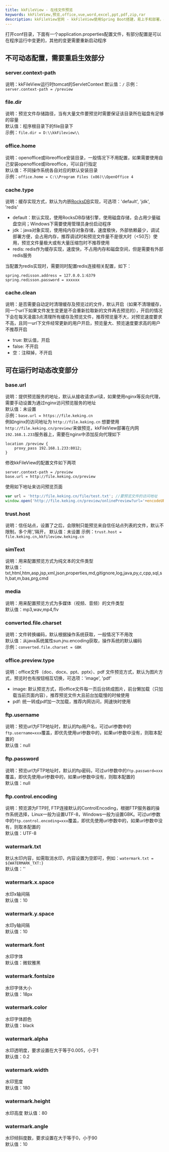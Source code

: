 ```yaml
---
title: kkFileView - 在线文件预览
keywords: kkFileView,预览,office,vue,word,excel,ppt,pdf,zip,rar
description: kkFileView官网 - kkFileView使用Spring Boot搭建，易上手和部署，基本支持主流办公文档的在线预览，如doc,docx,Excel,pdf,txt,zip,rar,图片等等
---
```

打开conf目录，下面有一个application.properties配置文件，有部分配置是可以在程序运行中变更的，其他的变更需要重新启动程序

## 不可动态配置，需要重启生效部分

### server.context-path

说明：kkFileView运行时tomcat的ServletContext
默认值：`/`
示例：`server.context-path = /preview`

### file.dir

说明：预览文件存储路径，当有大量文件要预览时需要保证该目录所在磁盘有足够的容量  
默认值：程序根目录下的file目录下  
示例：`file.dir = D:\\kkFileview\\`

### office.home

说明：openoffice或libreoffice安装目录，一般情况下不用配置，如果需要使用自己安装openoffice或libreoffice，可以自行指定  
默认值：不同操作系统各自对应的默认安装目录  
示例：`office.home = C:\\Program Files (x86)\\OpenOffice 4`

### cache.type

说明：缓存实现方式，默认为内嵌[RocksDB](https://rocksdb.org)实现，可选项：'default', 'jdk', 'redis'  

* default：默认实现，使用RocksDB存储引擎，使用磁盘存储，会占用少量磁盘空间；Windows下需要使用管理员身份启动程序  
* jdk：java对象实现，使用纯内存对象存储，速度极快，外部依赖最少，调试部署方便，会占用内存，推荐调试时和预览文件量不是很大时（<50万）使用，预览文件量极大或有大量压缩包时不推荐使用  
* redis: redis作为缓存实现，速度快，不占用内存和磁盘空间，但是需要有外部redis服务  

当配置为redis实现时，需要同时配置redis连接相关配置，如下：

```properties  
spring.redisson.address = 127.0.0.1:6379
spring.redisson.password = xxxxxx
```

### cache.clean

说明：是否需要自动定时清理缓存及预览过的文件，默认开启（如果不清理缓存，同一个url下如果文件发生变更是不会重新拉取新的文件再去预览的），开启的情况下会在每天凌晨3点清理所有缓存及预览文件，推荐预览量不大，对预览速度要求不高，且同一url下文件经常更新的用户开启，预览量大、预览速度要求高的用户不推荐开启

* true: 默认值，开启
* false: 不开启
* 空：注释掉，不开启

## 可在运行时动态改变部分

### base.url

说明：提供预览服务的地址，默认从接收请求url读，如果使用nginx等反向代理，需要手动设置为通过nginx访问预览服务的地址  
默认值：未设置  
示例：`base.url = https://file.keking.cn`  
例如nginx的访问地址为 `http://file.keking.cn` 想要使用 `http://file.keking.cn/preview/`来做预览，kkFileView部署在内网`192.168.1.233`服务器上，需要在nginx中添加反向代理如下

```propertis
location /preview {
    proxy_pass 192.168.1.233:8012;
}
```

修改kkFileView的配置文件如下两项

```propertis
server.context-path = /preview
base.url = http://file.keking.cn/preview
```

使用如下地址来访问预览页面

```javascript
var url = 'http://file.keking.cn/file/test.txt'; //要预览文件的访问地址
window.open('http://file.keking.cn/preview/onlinePreview?url='+encodeURIComponent(url));
```

### trust.host

说明：信任站点，设置了之后，会限制只能预览来自信任站点列表的文件，默认不限制，多个用','隔开，
默认值：未设置
示例：`trust.host = file.keking.cn,kkfileview.keking.cn`

### simText

说明：用来配置预览方式为纯文本的文件类型  
默认值：txt,html,htm,asp,jsp,xml,json,properties,md,gitignore,log,java,py,c,cpp,sql,sh,bat,m,bas,prg,cmd

### media

说明：用来配置预览方式为多媒体（视频、音频）的文件类型  
默认值：mp3,wav,mp4,flv

### converted.file.charset

说明：文件转换编码，默认根据操作系统获取，一般情况下不用改  
默认值：从java系统属性sun.jnu.encoding获取，操作系统的默认编码  
示例：`converted.file.charset = GBK`

### office.preview.type

说明：office文件（doc、docx、ppt、pptx）、pdf 文件预览方式，默认为图片方式，预览时也有按钮相互切换，可选项：'image', 'pdf'

* image: 默认预览方式，将office文件每一页后台转成图片，前台懒加载（只加载当前页面内容），推荐预览文件大且前台加载慢的时候使用
* pdf: 统一转成pdf加一次加载，推荐内网访问，网速快时使用

### ftp.username

说明：预览url为FTP地址时，默认的ftp用户名，可过url参数中的`ftp.username=xxx`覆盖，即优先使用url参数中的，如果url参数中没有，则取本配置的  
默认值：null

### ftp.password

说明：预览url为FTP地址时，默认的ftp密码，可过url参数中的`ftp.password=xxx`覆盖，即优先使用url参数中的，如果url参数中没有，则取本配置的  
默认值：null

### ftp.control.encoding

说明：预览源为FTP时, FTP连接默认的ControlEncoding，根据FTP服务器的操作系统选择，Linux一般为设置UTF-8，Windows一般为设置GBK。可过url参数中的`ftp.control.encoding=xxx`覆盖，即优先使用url参数中的，如果url参数中没有，则取本配置的  
默认值：UTF-8

### watermark.txt

默认水印内容，如需取消水印，内容设置为空即可，例如：`watermark.txt = ${WATERMARK_TXT:}`  
默认值：''

### watermark.x.space

水印x轴间隔  
默认值：10

### watermark.y.space

水印y轴间隔  
默认值：10

### watermark.font

水印字体  
默认值：微软雅黑

### watermark.fontsize

水印字体大小  
默认值：18px

### watermark.color

水印字体颜色  
默认值：black

### watermark.alpha

水印透明度，要求设置在大于等于0.005，小于1  
默认值：0.2

### watermark.width

水印宽度  
默认值：180

### watermark.height

水印高度
默认值：80

### watermark.angle

水印倾斜度数，要求设置在大于等于0，小于90  
默认值：10
